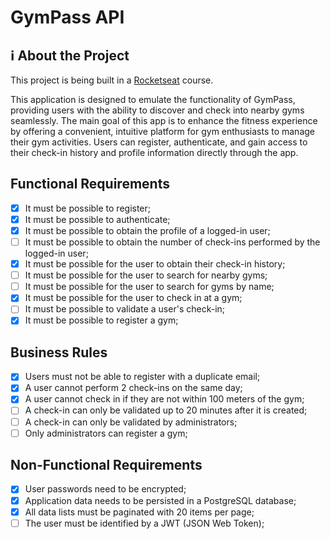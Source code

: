 # GymPass API

## ℹ About the Project

This project is being built in a [Rocketseat](https://www.rocketseat.com.br) course. 

This application is designed to emulate the functionality of GymPass, providing users with the ability to discover and check into nearby gyms seamlessly. The main goal of this app is to enhance the fitness experience by offering a convenient, intuitive platform for gym enthusiasts to manage their gym activities. Users can register, authenticate, and gain access to their check-in history and profile information directly through the app.

## Functional Requirements

- [x] It must be possible to register;
- [x] It must be possible to authenticate;
- [x] It must be possible to obtain the profile of a logged-in user;
- [ ] It must be possible to obtain the number of check-ins performed by the logged-in user;
- [x] It must be possible for the user to obtain their check-in history;
- [ ] It must be possible for the user to search for nearby gyms;
- [ ] It must be possible for the user to search for gyms by name;
- [x] It must be possible for the user to check in at a gym;
- [ ] It must be possible to validate a user's check-in;
- [x] It must be possible to register a gym;

## Business Rules

- [x] Users must not be able to register with a duplicate email;
- [x] A user cannot perform 2 check-ins on the same day;
- [x] A user cannot check in if they are not within 100 meters of the gym;
- [ ] A check-in can only be validated up to 20 minutes after it is created;
- [ ] A check-in can only be validated by administrators;
- [ ] Only administrators can register a gym;

## Non-Functional Requirements

- [x] User passwords need to be encrypted;
- [x] Application data needs to be persisted in a PostgreSQL database;
- [x] All data lists must be paginated with 20 items per page;
- [ ] The user must be identified by a JWT (JSON Web Token);
